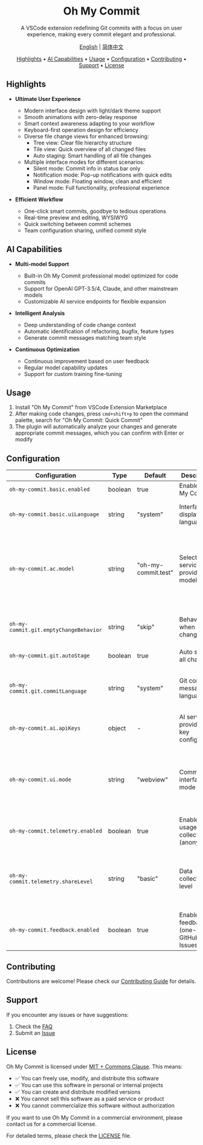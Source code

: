 <div align="center">

# Oh My Commit

A VSCode extension redefining Git commits with a focus on user experience, making every commit elegant and professional.

[English](./README.md) | [简体中文](./README.zh-CN.md)

<!-- toc -->

[Highlights](#highlights) • [AI Capabilities](#ai-capabilities) • [Usage](#usage) • [Configuration](#configuration) • [Contributing](#contributing) • [Support](#support) • [License](#license)

<!-- tocstop -->

</div>

## Highlights

- **Ultimate User Experience**

  - Modern interface design with light/dark theme support
  - Smooth animations with zero-delay response
  - Smart context awareness adapting to your workflow
  - Keyboard-first operation design for efficiency
  - Diverse file change views for enhanced browsing:
    - Tree view: Clear file hierarchy structure
    - Tile view: Quick overview of all changed files
    - Auto staging: Smart handling of all file changes
  - Multiple interface modes for different scenarios:
    - Silent mode: Commit info in status bar only
    - Notification mode: Pop-up notifications with quick edits
    - Window mode: Floating window, clean and efficient
    - Panel mode: Full functionality, professional experience

- **Efficient Workflow**
  - One-click smart commits, goodbye to tedious operations
  - Real-time preview and editing, WYSIWYG
  - Quick switching between commit schemes
  - Team configuration sharing, unified commit style

## AI Capabilities

- **Multi-model Support**

  - Built-in Oh My Commit professional model optimized for code commits
  - Support for OpenAI GPT-3.5/4, Claude, and other mainstream models
  - Customizable AI service endpoints for flexible expansion

- **Intelligent Analysis**

  - Deep understanding of code change context
  - Automatic identification of refactoring, bugfix, feature types
  - Generate commit messages matching team style

- **Continuous Optimization**
  - Continuous improvement based on user feedback
  - Regular model capability updates
  - Support for custom training fine-tuning

## Usage

1. Install "Oh My Commit" from VSCode Extension Marketplace
2. After making code changes, press `cmd+shift+p` to open the command palette, search for "Oh My Commit: Quick Commit"
3. The plugin will automatically analyze your changes and generate appropriate commit messages, which you can confirm with Enter or modify

## Configuration

| Configuration                          | Type    | Default             | Description                                    | Options                                                                                                                                               |
| -------------------------------------- | ------- | ------------------- | ---------------------------------------------- | ----------------------------------------------------------------------------------------------------------------------------------------------------- |
| `oh-my-commit.basic.enabled`           | boolean | true                | Enable Oh My Commit                            | `true / false`                                                                                                                                        |
| `oh-my-commit.basic.uiLanguage`        | string  | "system"            | Interface display language                     | • `system`: Follow system language<br>• `zh_CN`: Chinese<br>• `en_US`: English                                                                        |
| `oh-my-commit.ac.model`                | string  | "oh-my-commit.test" | Select AC service provider and model           | • `oh-my-commit.test`<br>• `oh-my-commit.balanced`<br>• `oh-my-commit.professional`<br>• `cgop.openai.chatgpt-3.5`<br>• `cgop.openai.chatgpt-4`       |
| `oh-my-commit.git.emptyChangeBehavior` | string  | "skip"              | Behavior when no file changes                  | • `skip`: Skip empty changes<br>• `amend`: Modify last commit (git commit --amend)                                                                    |
| `oh-my-commit.git.autoStage`           | boolean | true                | Auto stage all changes                         | `true / false`                                                                                                                                        |
| `oh-my-commit.git.commitLanguage`      | string  | "system"            | Git commit message language                    | • `system`: Follow system language<br>• `zh_CN`: Chinese commit messages<br>• `en_US`: English commit messages                                        |
| `oh-my-commit.ai.apiKeys`              | object  | -                   | AI service provider API key configuration      |                                                                                                                                                       |
| `oh-my-commit.ui.mode`                 | string  | "webview"           | Commit interface mode                          | • `quickInput`: Quick & Simple: Single-line input box for fast commits<br>• `webview`: Professional: Full-featured editor with preview and formatting |
| `oh-my-commit.telemetry.enabled`       | boolean | true                | Enable usage data collection (anonymous)       | `true / false`                                                                                                                                        |
| `oh-my-commit.telemetry.shareLevel`    | string  | "basic"             | Data collection level                          | • `minimal`: Basic error info only<br>• `basic`: Feature usage stats and performance data<br>• `full`: Additional AI generation quality feedback      |
| `oh-my-commit.feedback.enabled`        | boolean | true                | Enable user feedback (one-click GitHub Issues) | `true / false`                                                                                                                                        |

## Contributing

Contributions are welcome! Please check our [Contributing Guide](CONTRIBUTING.md) for details.

## Support

If you encounter any issues or have suggestions:

1. Check the [FAQ](docs/guide/faq.md)
2. Submit an [Issue](https://github.com/cs-magic-open/oh-my-commit/issues)

## License

Oh My Commit is licensed under [MIT + Commons Clause](./LICENSE). This means:

- ✅ You can freely use, modify, and distribute this software
- ✅ You can use this software in personal or internal projects
- ✅ You can create and distribute modified versions
- ❌ You cannot sell this software as a paid service or product
- ❌ You cannot commercialize this software without authorization

If you want to use Oh My Commit in a commercial environment, please contact us for a commercial license.

For detailed terms, please check the [LICENSE](./LICENSE) file.
